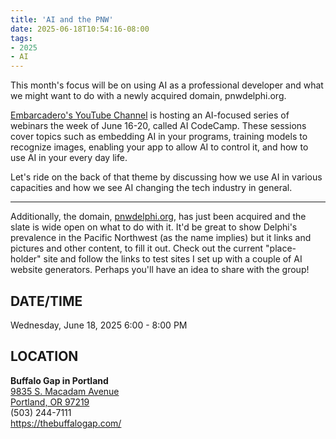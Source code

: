 ```yaml
---
title: 'AI and the PNW'
date: 2025-06-18T10:54:16-08:00
tags: 
- 2025
- AI
---
```


This month's focus will be on using AI as a professional developer and what we might want to do with a newly acquired domain, pnwdelphi.org.

<!--more-->

[Embarcadero's YouTube Channel](https://www.youtube.com/@EmbarcaderoTech) is hosting an AI-focused series of webinars the week of June 16-20, called AI CodeCamp. These sessions cover topics such as embedding AI in your programs, training models to recognize images, enabling your app to allow AI to control it, and how to use AI in your every day life.

Let's ride on the back of that theme by discussing how we use AI in various capacities and how we see AI changing the tech industry in general.

--- 
 
Additionally, the domain, [pnwdelphi.org](https://pnwdelphi.org/), has just been acquired and the slate is wide open on what to do with it. It'd be great to show Delphi's prevalence in the Pacific Northwest (as the name implies) but it links and pictures and other content, to fill it out. Check out the current "place-holder" site and follow the links to test sites I set up with a couple of AI website generators. Perhaps you'll have an idea to share with the group!


## DATE/TIME ##

Wednesday, June 18, 2025
6:00 - 8:00 PM

## LOCATION ##

**Buffalo Gap in Portland**  
[9835 S. Macadam Avenue  
Portland, OR 97219](https://www.google.com/maps/place/Buffalo+Gap+Saloon+%26+Eatery:+Restaurant+%26+Bar/@45.4745113,-122.6718873,843m/data=!3m2!1e3!4b1!4m6!3m5!1s0x54950ae37a351325:0xa60cb70a106a43db!8m2!3d45.4745113!4d-122.6718873!16s%2Fm%2F0khm__6?entry=ttu&g_ep=EgoyMDI1MDUxNS4wIKXMDSoJLDEwMjExNDU1SAFQAw%3D%3D)  
(503) 244-7111  
https://thebuffalogap.com/
